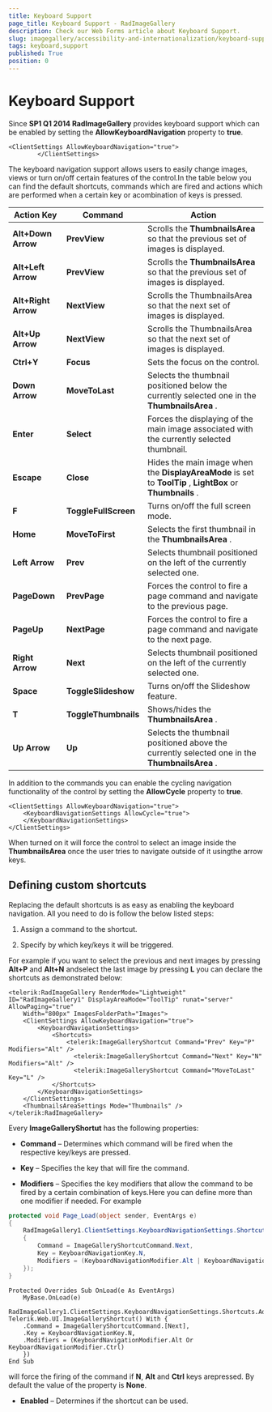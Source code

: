 ```yaml
---
title: Keyboard Support
page_title: Keyboard Support - RadImageGallery
description: Check our Web Forms article about Keyboard Support.
slug: imagegallery/accessibility-and-internationalization/keyboard-support
tags: keyboard,support
published: True
position: 0
---
```


# Keyboard Support



Since **SP1 Q1 2014 RadImageGallery** provides keyboard support which can be enabled by setting the **AllowKeyboardNavigation** property to **true**.

````ASPNET
<ClientSettings AllowKeyboardNavigation="true">
		</ClientSettings>
````



The keyboard navigation support allows users to easily change images, views or turn on/off certain features of the control.In the table below you can find the default shortcuts, commands which are fired and actions which are performed when a certain key or acombination of keys is pressed.


| Action Key | Command | Action |
| ------ | ------ | ------ |
| **Alt+Down Arrow** | **PrevView** |Scrolls the **ThumbnailsArea** so that the previous set of images is displayed.|
| **Alt+Left Arrow** | **PrevView** |Scrolls the **ThumbnailsArea** so that the previous set of images is displayed.|
| **Alt+Right Arrow** | **NextView** |Scrolls the ThumbnailsArea so that the next set of images is displayed.|
| **Alt+Up Arrow** | **NextView** |Scrolls the ThumbnailsArea so that the next set of images is displayed.|
| **Ctrl+Y** | **Focus** |Sets the focus on the control.|
| **Down Arrow** | **MoveToLast** |Selects the thumbnail positioned below the currently selected one in the **ThumbnailsArea** .|
| **Enter** | **Select** |Forces the displaying of the main image associated with the currently selected thumbnail.|
| **Escape** | **Close** |Hides the main image when the **DisplayAreaMode** is set to **ToolTip** , **LightBox** or **Thumbnails** .|
| **F** | **ToggleFullScreen** |Turns on/off the full screen mode.|
| **Home** | **MoveToFirst** |Selects the first thumbnail in the **ThumbnailsArea** .|
| **Left Arrow** | **Prev** |Selects thumbnail positioned on the left of the currently selected one.|
| **PageDown** | **PrevPage** |Forces the control to fire a page command and navigate to the previous page.|
| **PageUp** | **NextPage** |Forces the control to fire a page command and navigate to the next page.|
| **Right Arrow** | **Next** |Selects thumbnail positioned on the left of the currently selected one.|
| **Space** | **ToggleSlideshow** |Turns on/off the Slideshow feature.|
| **T** | **ToggleThumbnails** |Shows/hides the **ThumbnailsArea** .|
| **Up Arrow** | **Up** |Selects the thumbnail positioned above the currently selected one in the **ThumbnailsArea** .|

In addition to the commands you can enable the cycling navigation functionality of the control by	setting the **AllowCycle** property to **true**.

````ASPNET
<ClientSettings AllowKeyboardNavigation="true">
	<KeyboardNavigationSettings AllowCycle="true">
	</KeyboardNavigationSettings>
</ClientSettings>
````



When turned on it will force the control to select an image inside the **ThumbnailsArea** once the user tries to navigate outside of it usingthe arrow keys.

## Defining custom shortcuts

Replacing the default shortcuts is as easy as enabling the keyboard navigation. All you need to do is follow the below listed steps:

1. Assign a command to the shortcut.

1. Specify by which key/keys it will be triggered.

For example if you want to select the previous and next images by pressing **Alt+P** and **Alt+N** andselect the last image by pressing **L** you can declare the shortcuts as demonstrated below:

````ASPNET
<telerik:RadImageGallery RenderMode="Lightweight" ID="RadImageGallery1" DisplayAreaMode="ToolTip" runat="server" AllowPaging="true"
	Width="800px" ImagesFolderPath="Images">
	<ClientSettings AllowKeyboardNavigation="true">
		<KeyboardNavigationSettings>
			<Shortcuts>
				<telerik:ImageGalleryShortcut Command="Prev" Key="P" Modifiers="Alt" />
				  <telerik:ImageGalleryShortcut Command="Next" Key="N" Modifiers="Alt" />
				  <telerik:ImageGalleryShortcut Command="MoveToLast" Key="L" />
			</Shortcuts>
		</KeyboardNavigationSettings>
	</ClientSettings>
	<ThumbnailsAreaSettings Mode="Thumbnails" />
</telerik:RadImageGallery>
````



Every **ImageGalleryShortut** has the following properties:

* **Command** – Determines which command will be fired when the respective key/keys are pressed.

* **Key** – Specifies the key that will fire the command.

* **Modifiers** – Specifies the key modifiers that allow the command to be fired by a certain combination of keys.Here you can define more than one modifier if needed. For example



````C#
protected void Page_Load(object sender, EventArgs e)
{
	RadImageGallery1.ClientSettings.KeyboardNavigationSettings.Shortcuts.Add(new Telerik.Web.UI.ImageGalleryShortcut()
	{
		Command = ImageGalleryShortcutCommand.Next,
		Key = KeyboardNavigationKey.N,
		Modifiers = (KeyboardNavigationModifier.Alt | KeyboardNavigationModifier.Ctrl)
	});
}
````
````VB.NET
Protected Overrides Sub OnLoad(e As EventArgs)
	MyBase.OnLoad(e)
	RadImageGallery1.ClientSettings.KeyboardNavigationSettings.Shortcuts.Add(New Telerik.Web.UI.ImageGalleryShortcut() With {
	.Command = ImageGalleryShortcutCommand.[Next],
	.Key = KeyboardNavigationKey.N,
	.Modifiers = (KeyboardNavigationModifier.Alt Or KeyboardNavigationModifier.Ctrl)
	})
End Sub
````

will force the firing of the command if **N**, **Alt** and **Ctrl** keys arepressed. By default the value of the property is **None**.

* **Enabled** – Determines if the shortcut can be used.
